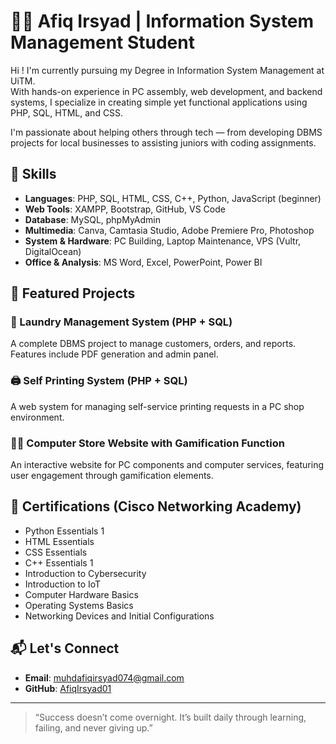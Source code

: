 # 👨‍💻 Afiq Irsyad | Information System Management Student

Hi ! I'm currently pursuing my Degree in Information System Management at UiTM.  
With hands-on experience in PC assembly, web development, and backend systems, I specialize in creating simple yet functional applications using PHP, SQL, HTML, and CSS.

I'm passionate about helping others through tech — from developing DBMS projects for local businesses to assisting juniors with coding assignments.

## 🔧 Skills
- **Languages**: PHP, SQL, HTML, CSS, C++, Python, JavaScript (beginner)
- **Web Tools**: XAMPP, Bootstrap, GitHub, VS Code
- **Database**: MySQL, phpMyAdmin
- **Multimedia**: Canva, Camtasia Studio, Adobe Premiere Pro, Photoshop
- **System & Hardware**: PC Building, Laptop Maintenance, VPS (Vultr, DigitalOcean)
- **Office & Analysis**: MS Word, Excel, PowerPoint, Power BI

## 📁 Featured Projects

### 🧺 Laundry Management System (PHP + SQL)
A complete DBMS project to manage customers, orders, and reports. Features include PDF generation and admin panel.
### 🖨️ Self Printing System (PHP + SQL)
A web system for managing self-service printing requests in a PC shop environment.
### 🧑‍🎓 Computer Store Website with Gamification Function
An interactive website for PC components and computer services, featuring user engagement through gamification elements.

## 🧾 Certifications (Cisco Networking Academy)
- Python Essentials 1
- HTML Essentials
- CSS Essentials
- C++ Essentials 1
- Introduction to Cybersecurity
- Introduction to IoT
- Computer Hardware Basics
- Operating Systems Basics
- Networking Devices and Initial Configurations

## 📬 Let's Connect

- **Email**: [muhdafiqirsyad074@gmail.com](Gmail)
- **GitHub**: [AfiqIrsyad01](https://github.com/AfiqIrsyad01)

---

> “Success doesn’t come overnight. It’s built daily through learning, failing, and never giving up.”

